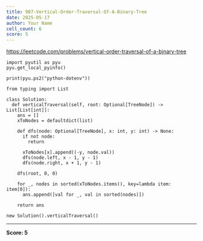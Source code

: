 ```yaml
---
title: 987-Vertical-Order-Traversal-Of-A-Binary-Tree
date: 2025-05-17
author: Your Name
cell_count: 6
score: 5
---
```


https://leetcode.com/problems/vertical-order-traversal-of-a-binary-tree


```
import pyutil as pyu
pyu.get_local_pyinfo()
```


```
print(pyu.ps2("python-dotenv"))
```


```
from typing import List
```


```
class Solution:
  def verticalTraversal(self, root: Optional[TreeNode]) -> List[List[int]]:
    ans = []
    xToNodes = defaultdict(list)

    def dfs(node: Optional[TreeNode], x: int, y: int) -> None:
      if not node:
        return

      xToNodes[x].append((-y, node.val))
      dfs(node.left, x - 1, y - 1)
      dfs(node.right, x + 1, y - 1)

    dfs(root, 0, 0)

    for _, nodes in sorted(xToNodes.items(), key=lambda item: item[0]):
      ans.append([val for _, val in sorted(nodes)])

    return ans
```


```
new Solution().verticalTraversal()
```


---
**Score: 5**